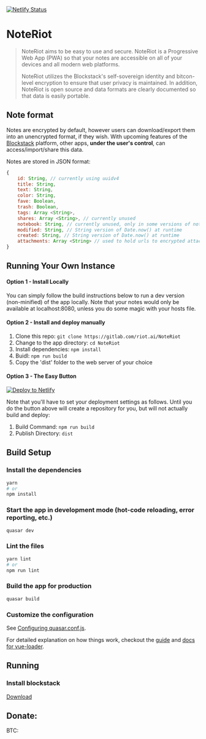 [![Netlify Status](https://api.netlify.com/api/v1/badges/8a3bbb65-9152-4138-a1de-6d21cf09cb6a/deploy-status)](https://app.netlify.com/sites/infallible-williams-866040/deploys)

# NoteRiot

> NoteRiot aims to be easy to use and secure. NoteRiot is a Progressive Web App (PWA) so that your notes are accessible on all of your devices and all modern web platforms.
>
> NoteRiot utilizes the Blockstack's self-sovereign identity and bitcon-level encryption to ensure that user privacy is maintained.
> In addition, NoteRiot is open source and data formats are clearly documented so that data is easily portable.

## Note format

Notes are encrypted by default, however users can download/export them into an unencrypted format, if they wish. With upcoming features of the [Blockstack](https://github.com/blockstack)
platform, other apps, **under the user's control**, can access/import/share this data.

Notes are stored in JSON format:

```javascript
{
    id: String, // currently using uuidv4
    title: String,
    text: String,
    color: String,
    fave: Boolean,
    trash: Boolean,
    tags: Array <String>,
    shares: Array <String>, // currently unused
    notebook: String, // currently unused, only in some versions of notes
    modified: String, // String version of Date.now() at runtime
    created: String, // String version of Date.now() at runtime
    attachments: Array <String> // used to hold urls to encrypted attachments
}
```

## Running Your Own Instance

#### Option 1 - Install Locally

You can simply follow the build instructions below to run a dev version (non-minified) of the app locally. Note that your notes would only be
available at localhost:8080, unless you do some magic with your hosts file.

#### Option 2 - Install and deploy manually

1. Clone this repo: `git clone https://gitlab.com/riot.ai/NoteRiot`
2. Change to the app directory: `cd NoteRiot`
3. Install dependencies: `npm install`
4. Buidl: `npm run build`
5. Copy the 'dist' folder to the web server of your choice

#### Option 3 - The Easy Button

<!-- Markdown snippet -->

[![Deploy to Netlify](https://www.netlify.com/img/deploy/button.svg)](https://app.netlify.com/start/deploy?repository=https://gitlab.com/riot.ai/NoteRiot)

Note that you'll have to set your deployment settings as follows. Until you do the button above will create a repository for you, but will not actually build and deploy:

1. Build Command: `npm run build`
2. Publish Directory: `dist`

## Build Setup

### Install the dependencies
```bash
yarn
# or
npm install
```

### Start the app in development mode (hot-code reloading, error reporting, etc.)
```bash
quasar dev
```

### Lint the files
```bash
yarn lint
# or
npm run lint
```

### Build the app for production
```bash
quasar build
```

### Customize the configuration
See [Configuring quasar.conf.js](https://v1.quasar.dev/quasar-cli/quasar-conf-js).

For detailed explanation on how things work, checkout the [guide](http://vuejs-templates.github.io/webpack/) and [docs for vue-loader](http://vuejs.github.io/vue-loader).

## Running

### Install blockstack

[Download](https://blockstack.org/install)

## Donate: 
BTC: 
